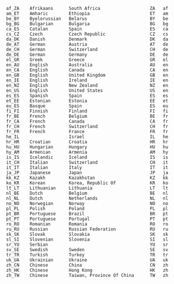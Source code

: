     af_ZA    Afrikaans      South Africa                   ZA   af  
    am_ET    Amharic        Ethiopia                       ET   am  
    be_BY    Byelorussian   Belarus                        BY   be  
    bg_BG    Bulgarian      Bulgaria                       BG   bg  
    ca_ES    Catalan        Spain                          ES   ca  
    cs_CZ    Czech          Czech Republic                 CZ   cs  
    da_DK    Danish         Denmark                        DK   da  
    de_AT    German         Austria                        AT   de  
    de_CH    German         Switzerland                    CH   de  
    de_DE    German         Germany                        DE   de  
    el_GR    Greek          Greece                         GR   el  
    en_AU    English        Australia                      AU   en  
    en_CA    English        Canada                         CA   en  
    en_GB    English        United Kingdom                 GB   en  
    en_IE    English        Ireland                        IE   en  
    en_NZ    English        New Zealand                    NZ   en  
    en_US    English        United States                  US   en  
    es_ES    Spanish        Spain                          ES   es  
    et_EE    Estonian       Estonia                        EE   et  
    eu_ES    Basque         Spain                          ES   eu  
    fi_FI    Finnish        Finland                        FI   fi  
    fr_BE    French         Belgium                        BE   fr  
    fr_CA    French         Canada                         CA   fr  
    fr_CH    French         Switzerland                    CH   fr  
    fr_FR    French         France                         FR   fr  
    he_IL                   Israel                         IL   he  
    hr_HR    Croatian       Croatia                        HR   hr  
    hu_HU    Hungarian      Hungary                        HU   hu  
    hy_AM    Armenian       Armenia                        AM   hy  
    is_IS    Icelandic      Iceland                        IS   is  
    it_CH    Italian        Switzerland                    CH   it  
    it_IT    Italian        Italy                          IT   it  
    ja_JP    Japanese       Japan                          JP   ja  
    kk_KZ    Kazakh         Kazakhstan                     KZ   kk  
    ko_KR    Korean         Korea, Republic Of             KR   ko  
    lt_LT    Lithuanian     Lithuania                      LT   lt  
    nl_BE    Dutch          Belgium                        BE   nl  
    nl_NL    Dutch          Netherlands                    NL   nl  
    no_NO    Norwegian      Norway                         NO   no  
    pl_PL    Polish         Poland                         PL   pl  
    pt_BR    Portuguese     Brazil                         BR   pt  
    pt_PT    Portuguese     Portugal                       PT   pt  
    ro_RO    Romanian       Romania                        RO   ro  
    ru_RU    Russian        Russian Federation             RU   ru  
    sk_SK    Slovak         Slovakia                       SK   sk  
    sl_SI    Slovenian      Slovenia                       SI   sl  
    sr_YU    Serbian                                       YU   sr  
    sv_SE    Swedish        Sweden                         SE   sv  
    tr_TR    Turkish        Turkey                         TR   tr  
    uk_UA    Ukrainian      Ukraine                        UA   uk  
    zh_CN    Chinese        China                          CN   zh  
    zh_HK    Chinese        Hong Kong                      HK   zh  
    zh_TW    Chinese        Taiwan, Province Of China      TW   zh  
